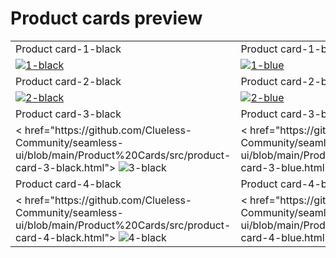 # Product cards preview

<table>
  <tr>
    <td width="33.3333%">Product card-1-black</td>
    <td width="33.3333%">Product card-1-blue</td>
    <td width="33.3333%">Product card-1-white</td>
  </tr>

  <tr>
    <td width="33.333%">
        <a href="https://github.com/Clueless-Community/seamless-ui/blob/main/Product%20Cards/src/product-card-1-black.html">
          <img src="https://i.ibb.co/LQZPBSx/1-black.png" alt="1-black" border="0">
        </a>
    </td>
    <td width="33.3333%">
        <a href="https://github.com/Clueless-Community/seamless-ui/blob/main/Product%20Cards/src/product-card-1-blue.html">
          <img src="https://i.ibb.co/8gHD8w0/1-blue.png" alt="1-blue" border="0">
        </a>
    </td>
        <td width="33.3333%">
        <a href="https://github.com/Clueless-Community/seamless-ui/blob/main/Product%20Cards/src/product-card-1-white.html">
        <img src="https://i.ibb.co/GV8YtPX/1-white.png" alt="1-white" border="0">
        </a>
    </td>
  </tr>
    <tr>
    <td width="33.3333%">Product card-2-black</td>
    <td width="33.3333%">Product card-2-blue</td>
    <td width="33.3333%">Product card-2-white</td>
  </tr>

  <tr>
    <td width="33.333%">
        <a href="https://github.com/Clueless-Community/seamless-ui/blob/main/Product%20Cards/src/product-card-2-black.html">
          <img src="https://i.ibb.co/JnCG914/2-black.png" alt="2-black" border="0">
        </a>
    </td>
    <td width="33.3333%">
        <a href="https://github.com/Clueless-Community/seamless-ui/blob/main/Product%20Cards/src/product-card-2-blue.html">
          <img src="https://i.ibb.co/kxjXXbG/2-blue.png" alt="2-blue" border="0">
        </a>
    </td>
        <td width="33.3333%">
        <a href="https://github.com/Clueless-Community/seamless-ui/blob/main/Product%20Cards/src/product-card-2-white.html">
          <img src="https://i.ibb.co/4d7GdZ3/2-white.png" alt="2-white" border="0">
        </a>
    </td>
  </tr>
    <tr>
    <td width="33.3333%">Product card-3-black</td>
    <td width="33.3333%">Product card-3-blue</td>
    <td width="33.3333%">Product card-3-white</td>
  </tr>

  <tr>
    <td width="33.333%">
        < href="https://github.com/Clueless-Community/seamless-ui/blob/main/Product%20Cards/src/product-card-3-black.html">
            <img src="https://i.ibb.co/xJgs4V6/3-black.png" alt="3-black" border="0">
        </a>
    </td>
    <td width="33.3333%">
        < href="https://github.com/Clueless-Community/seamless-ui/blob/main/Product%20Cards/src/product-card-3-blue.html">
          <img src="https://i.ibb.co/p1hjFyq/3-blue.png" alt="3-blue" border="0">
        </a>
    </td>
        <td width="33.3333%">
        < href="https://github.com/Clueless-Community/seamless-ui/blob/main/Product%20Cards/src/product-card-3-white.html">
        <img src="https://i.ibb.co/sPBLfjh/3-white.png" alt="3-white" border="0">
        </a>
    </td>
  </tr>
    <tr>
    <td width="33.3333%">Product card-4-black</td>
    <td width="33.3333%">Product card-4-blue</td>
    <td width="33.3333%">Product card-4-white</td>
  </tr>

  <tr>
    <td width="33.333%">
        < href="https://github.com/Clueless-Community/seamless-ui/blob/main/Product%20Cards/src/product-card-4-black.html">
          <img src="https://i.ibb.co/4TdQXMC/4-black.png" alt="4-black" border="0">
        </a>
    </td>
    <td width="33.3333%">
        < href="https://github.com/Clueless-Community/seamless-ui/blob/main/Product%20Cards/src/product-card-4-blue.html">
            <img src="https://i.ibb.co/52XgxwD/4-blue.png" alt="4-blue" border="0">
        </a>
    </td>
        <td width="33.3333%">
        < href="https://github.com/Clueless-Community/seamless-ui/blob/main/Product%20Cards/src/product-card-4-white.html">
            <img src="https://i.ibb.co/XYkmhC6/4-white.png" alt="4-white" border="0">
        </a>
    </td>
  </tr>
</table>
